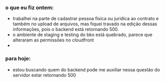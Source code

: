 ### o que eu fiz ontem:
- trabalhei na parte de cadastrar pessoa física ou juridica ao contrato e também no upload de arquivos, mas fiquei travado na edição dessas informações, pois o backend está retornando 500.
- o ambiente de staging e testing do bko está quebrado, parece que alteraram as permissões no cloudfront
- 

### para hoje:
- estou buscando quem do backend pode me auxiliar nessa questão do servidor estar retornando 500


